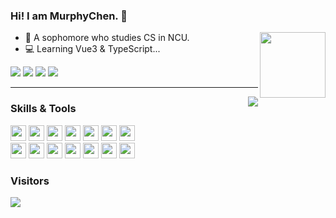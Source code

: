 ### Hi! I am MurphyChen.  👋 

<img align="right" width="105" src="https://cdn.jsdelivr.net/gh/hacker-c/Picture-Bed@main/icons/chrome-rotate.gif"/>

- 🧑 A sophomore who studies CS in NCU.
- 💻 Learning Vue3 & TypeScript...

<a target="_blank" href="https://docs.mphy.top"> <img src="https://img.shields.io/badge/-notes-46a072?style=for-the-badge&logo=gitbook&logoColor=ffffff" /></a>
<a target="_blank" href="https://blog.mphy.top"> <img src="https://img.shields.io/badge/-blog-346dbd?style=for-the-badge&logo=mega&logoColor=ffffff" /></a>
<a target="_blank" href="https://mphy.top"> <img src="https://img.shields.io/badge/-about%20me-01a3a4?style=for-the-badge&logo=iconify&logoColor=ffffff" /></a>
<a target="_blank" href="mailto:mphy@qq.com"> <img src="https://img.shields.io/badge/-mphy@qq.com-279de0?style=for-the-badge&logo=Mail.Ru&logoColor=ffffff" /></a>

---


<img align="right" src="https://github-readme-stats.vercel.app/api?username=hacker-c&theme=merko&show_icons=true" />

### Skills & Tools

<code><img height="25" src="https://cdn.jsdelivr.net/gh/hacker-c/Picture-Bed@main/icons/html5.png"></code>
<code><img height="25" src="https://cdn.jsdelivr.net/gh/hacker-c/Picture-Bed@main/icons/css3.png"></code>
<code><img height="25" src="https://cdn.jsdelivr.net/gh/hacker-c/Picture-Bed@main/icons/javascript.png"></code>
<code><img height="25" src="https://cdn.jsdelivr.net/gh/hacker-c/Picture-Bed@main/icons/vuejs.png"></code>
<code><img height="25" src="https://cdn.jsdelivr.net/gh/hacker-c/Picture-Bed@main/icons/node-js.png"></code>
<code><img height="25" src="https://cdn.jsdelivr.net/gh/hacker-c/Picture-Bed@main/icons/less.png"></code>
<code><img height="25" src="https://cdn.jsdelivr.net/gh/hacker-c/Picture-Bed@main/icons/typescript.png"></code>
<br>
<code><img height="25" src="https://cdn.jsdelivr.net/gh/hacker-c/Picture-Bed@main/icons/git.png"></code>
<code><img height="25" src="https://cdn.jsdelivr.net/gh/hacker-c/Picture-Bed@main/icons/ubuntu.png"></code>
<code><img height="25" src="https://cdn.jsdelivr.net/gh/hacker-c/Picture-Bed@main/icons/terminal1.png"></code>
<code><img height="25" src="https://cdn.jsdelivr.net/gh/hacker-c/Picture-Bed@main/icons/vs-code.png"></code>
<code><img height="25" src="https://cdn.jsdelivr.net/gh/hacker-c/Picture-Bed@main/icons/vim.png"></code>
<code><img height="25" src="https://cdn.jsdelivr.net/gh/hacker-c/Picture-Bed@main/icons/chrome.png"></code>
<code><img height="25" src="https://cdn.jsdelivr.net/gh/hacker-c/Picture-Bed@main/icons/typora.png"></code>


<!-- ### Top Lang -->

<!-- <img src="https://github-readme-stats.vercel.app/api/top-langs/?username=Hacker-C&theme=merko&layout=compact"/> -->

### Visitors

<img src="https://profile-counter.glitch.me/Hacker-C/count.svg">
